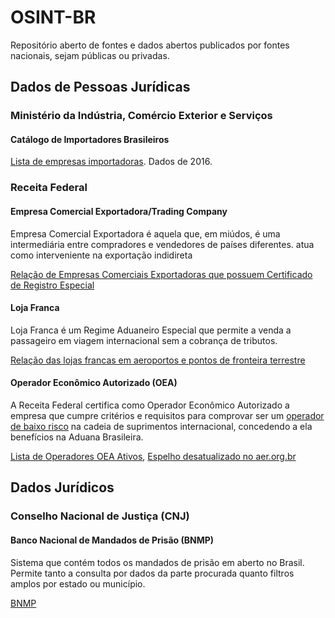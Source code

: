 # OSINT-BR

Repositório aberto de fontes e dados abertos publicados por fontes nacionais, sejam públicas ou privadas.

## Dados de Pessoas Jurídicas

### Ministério da Indústria, Comércio Exterior e Serviços

#### Catálogo de Importadores Brasileiros

[Lista de empresas importadoras](https://cib.dpr.gov.br/Home/PesquisaCompleta). Dados de 2016.

### Receita Federal

#### Empresa Comercial Exportadora/Trading Company

Empresa Comercial Exportadora é aquela que, em miúdos, é uma intermediária entre compradores e vendedores de países diferentes. atua como interveniente na exportação indidireta

[Relação de Empresas Comerciais Exportadoras que possuem Certificado de Registro Especial](https://www.gov.br/siscomex/pt-br/servicos/empresa-comercial-exportadora-trading-company)

#### Loja Franca

Loja Franca é um Regime Aduaneiro Especial que permite a venda a passageiro em viagem internacional sem a cobrança de tributos.

[Relação das lojas francas em aeroportos e pontos de fronteira terrestre](https://www.gov.br/receitafederal/pt-br/assuntos/aduana-e-comercio-exterior/manuais/subportais-aduana-e-comercio-exterior/relacao-das-lojas-francas-em-aeroportos-e-pontos-de-fronteira-terrestre)

#### Operador Econômico Autorizado (OEA)

A Receita Federal certifica como Operador Econômico Autorizado a empresa que cumpre critérios e requisitos para comprovar ser um [operador de baixo risco](https://www.gov.br/receitafederal/pt-br/assuntos/aduana-e-comercio-exterior/importacao-e-exportacao/oea/quem-pode-ser-oea) na cadeia de suprimentos internacional, concedendo a ela benefícios na Aduana Brasileira.

[Lista de Operadores OEA Ativos](https://www.gov.br/receitafederal/pt-br/assuntos/aduana-e-comercio-exterior/importacao-e-exportacao/oea/operadores-ja-certificados-como-oea/operadores-OEA-ativos/view), [Espelho desatualizado no aer.org.br](https://aer.org.br/lista-de-empresas-oea/)

## Dados Jurídicos

### Conselho Nacional de Justiça (CNJ)

#### Banco Nacional de Mandados de Prisão (BNMP)

Sistema que contém todos os mandados de prisão em aberto no Brasil. Permite tanto a consulta por dados da parte procurada quanto filtros amplos por estado ou município.

[BNMP](https://portalbnmp.cnj.jus.br/#/pesquisa-peca)
